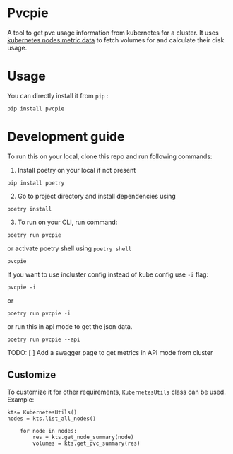 # Pvcpie
A tool to get pvc usage information from kubernetes for a cluster. It uses [kubernetes nodes metric data](https://kubernetes.io/docs/reference/instrumentation/node-metrics/) to fetch volumes for and calculate their disk usage.

# Usage

You can directly install it from `pip` :
```
pip install pvcpie
```

# Development guide

To run this on your local, clone this repo and run following commands:

1. Install poetry on your local if not present
```
pip install poetry
```

2. Go to project directory and install dependencies using
```
poetry install
```

3. To run on your CLI, run command:
```
poetry run pvcpie
```

or activate poetry shell using `poetry shell`
```
pvcpie
```

If you want to use incluster config instead of kube config use `-i` flag:
```
pvcpie -i
```
or
```
poetry run pvcpie -i
```

or run this in api mode to get the json data. 
```
poetry run pvcpie --api
```
TODO:
[ ] Add a swagger page to get metrics in API mode from cluster

## Customize

To customize it for other requirements, `KubernetesUtils` class can be used. Example:
```
kts= KubernetesUtils()
nodes = kts.list_all_nodes()

    for node in nodes:
        res = kts.get_node_summary(node)
        volumes = kts.get_pvc_summary(res)

```